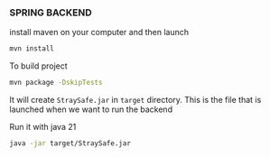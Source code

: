 ### SPRING BACKEND

install maven on your computer and then launch

```bash
mvn install
```

To build project

```bash
mvn package -DskipTests
```

It will create `StraySafe.jar` in `target` directory. This is the file that is launched when we want to run the backend

Run it with java 21

```bash
java -jar target/StraySafe.jar
```

